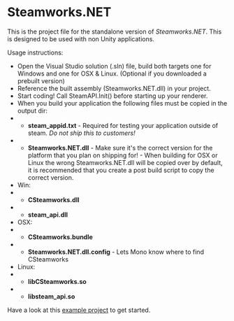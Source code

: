 Steamworks.NET
=======

This is the project file for the standalone version of _Steamworks.NET_. This is designed to be used with non Unity applications.

Usage instructions:
 * Open the Visual Studio solution (.sln) file, build both targets one for Windows and one for OSX & Linux. (Optional if you downloaded a prebuilt version)
 * Reference the built assembly (Steamworks.NET.dll) in your project.
 * Start coding! Call SteamAPI.Init() before starting up your renderer.
 * When you build your application the following files must be copied in the output dir:
  * - **steam_appid.txt** - Required for testing your application outside of steam. *Do not ship this to customers!*
  * - **Steamworks.NET.dll** - Make sure it's the correct version for the platform that you plan on shipping for! - When building for OSX or Linux the wrong Steamworks.NET.dll will be copied over by default, it is recommended that you create a post build script to copy the correct version.
  * Win:
  *  - **CSteamworks.dll**
  *  - **steam_api.dll**
  * OSX:
  *  - **CSteamworks.bundle**
  *  - **Steamworks.NET.dll.config** - Lets Mono know where to find CSteamworks
  * Linux:
  *  - **libCSteamworks.so**
  *  - **libsteam_api.so**



Have a look at this [example project](https://github.com/rlabrecque/Steamworks.NET-StandaloneTest) to get started.

